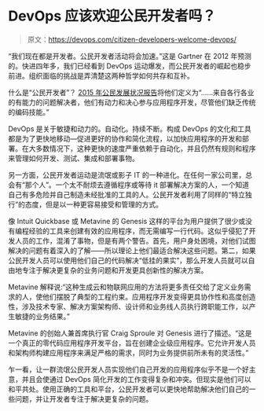# DevOps 应该欢迎公民开发者吗？

> 原文：<https://devops.com/citizen-developers-welcome-devops/>

“我们现在都是开发者。公民开发者活动将会加速。”这是 Gartner 在 2012 年预测的。快进四年多，我们已经看到 DevOps 运动爆发，而公民开发者的崛起也稳步前进。组织面临的挑战是弄清楚这两种哲学如何共存和互补。

什么是“公民开发者”？ [2015 年公民发展状况报告](https://cdn2.hubspot.net/hubfs/172645/QuickBase_Citizen_Developer_Report.pdf?t=1455312323751)将他们定义为“……来自各行各业的有能力的问题解决者，他们有动力和决心参与应用程序开发，尽管他们缺乏传统的编码技能。”

DevOps 是关于敏捷和动力的。自动化。持续不断。构成 DevOps 的文化和工具都是为了更快地移动—促进更好的协作和简化流程，以加快应用程序的开发和部署。在大多数情况下，这种更快的速度严重依赖于自动化，并且仍然有规则和程序来管理如何开发、测试、集成和部署事物。

另一方面，公民开发者运动是流氓或影子 IT 的一种进化。在任何一家公司里，总会有“那个人”。一个太不耐烦去遵循程序或等待 it 部署解决方案的人，一个知道自己有多危险并自己制造未经批准的工具的人。公民开发者利用了同样的“特立独行”的态度，但是以一种更容易接受和管理的方式。

像 Intuit Quickbase 或 Metavine 的 Genesis 这样的平台为用户提供了很少或没有编程经验的工具来创建有效的应用程序，而无需编写一行代码。这似乎侵犯了开发人员的工作，混淆了事物，但是有两个警告。首先，用户身处困境，对他们试图解决的问题有着深入的了解——所以理论上他们最适合解决这些问题。第二，如果公民开发人员可以使用他们自己的代码解决“低挂的果实”，那么开发人员就可以自由地专注于解决更复杂的业务问题和开发更具创新性的解决方案。

Metavine 解释说:“这种生成云和物联网应用的方法将更多责任交给了定义业务需求的人，使他们摆脱了典型的工程约束。应用程序开发变得更具协作性和高度创造性，涉及技术专家、解决方案架构师、设计师和业务线人员执行跨职能工作，以产生敏捷的业务结果。”

Metavine 的创始人兼首席执行官 Craig Sproule 对 Genesis 进行了描述。“这是一个真正的零代码应用程序开发平台，旨在创建企业级应用程序。它允许开发人员和架构师构建应用程序来满足严格的需求，同时为业务提供前所未有的灵活性。”

乍一看，让一群流氓公民开发人员实现他们自己开发的应用程序似乎不是一个好主意，并且会使通过 DevOps 简化开发的工作变得复杂和冲突。但现实是他们可以和平共处。使用正确的工具和平台，公民开发者可以更快地帮助解决他们自己的一些问题，并让开发者专注于解决更复杂的问题。